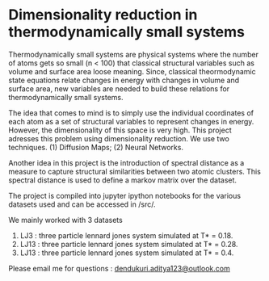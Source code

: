 # Dimensionality reduction in thermodynamically small systems 

Thermodynamically small systems are physical systems where the number of atoms gets so small (n < 100) that classical structural variables such as volume and surface area loose meaning. Since, classical theormodynamic state equations relate changes in energy with changes in volume and surface area, new variables are needed to build these relations for thermodynamically small systems. 

The idea that comes to mind is to simply use the individual coordinates of each atom as a set of structural variables to represent changes in energy. However, the dimensionality of this space is very high. This project adresses this problem using dimensionality reduction. We use two techniques. (1) Diffusion Maps; (2) Neural Networks. 

Another idea in this project is the introduction of spectral distance as a measure to capture structural similarities between two atomic clusters. This spectral distance is used to define a markov matrix over the dataset. 

The project is compiled into jupyter ipython notebooks for the various datasets used and can be accessed in /src/.

We mainly worked with 3 datasets 

  1. LJ3 : three particle lennard jones system simulated at T* = 0.18.
  2. LJ13 : three particle lennard jones system simulated at T* = 0.28.
  3. LJ13 : three particle lennard jones system simulated at T* = 0.4. 

Please email me for questions : dendukuri.aditya123@outlook.com 
